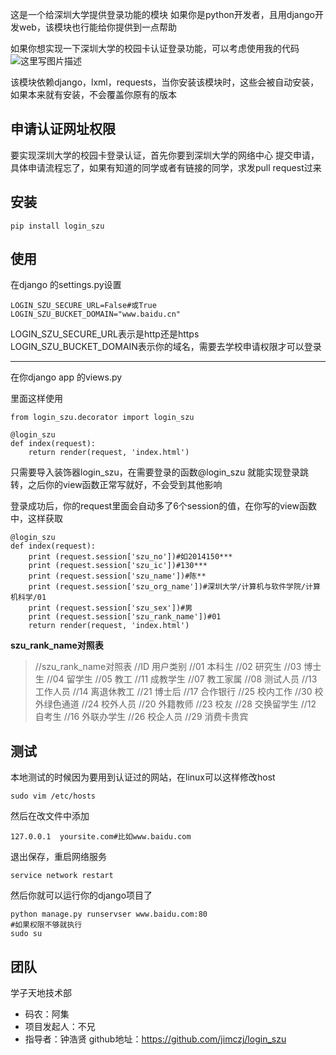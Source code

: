 这是一个给深圳大学提供登录功能的模块
如果你是python开发者，且用django开发web，该模块也行能给你提供到一点帮助

如果你想实现一下深圳大学的校园卡认证登录功能，可以考虑使用我的代码
![这里写图片描述](http://img.blog.csdn.net/20160413011743689)

该模块依赖django，lxml，requests，当你安装该模块时，这些会被自动安装，如果本来就有安装，不会覆盖你原有的版本

申请认证网址权限
------
要实现深圳大学的校园卡登录认证，首先你要到深圳大学的网络中心 提交申请，具体申请流程忘了，如果有知道的同学或者有链接的同学，求发pull request过来

安装
--

```
pip install login_szu
```

使用
--
在django 的settings.py设置

```
LOGIN_SZU_SECURE_URL=False#或True
LOGIN_SZU_BUCKET_DOMAIN="www.baidu.cn"
```
LOGIN_SZU_SECURE_URL表示是http还是https
LOGIN_SZU_BUCKET_DOMAIN表示你的域名，需要去学校申请权限才可以登录


----------


在你django app 的views.py




里面这样使用

```
from login_szu.decorator import login_szu

@login_szu
def index(request):
    return render(request, 'index.html')
```
只需要导入装饰器login_szu，在需要登录的函数@login_szu
就能实现登录跳转，之后你的view函数正常写就好，不会受到其他影响

登录成功后，你的request里面会自动多了6个session的值，在你写的view函数中，这样获取

```
@login_szu
def index(request):
    print (request.session['szu_no'])#如2014150***
    print (request.session['szu_ic'])#130***
    print (request.session['szu_name'])#陈**
    print (request.session['szu_org_name'])#深圳大学/计算机与软件学院/计算机科学/01
    print (request.session['szu_sex'])#男
    print (request.session['szu_rank_name'])#01
    return render(request, 'index.html')
```

**szu_rank_name对照表**
> //szu_rank_name对照表
//ID	用户类别
//01	本科生
//02	研究生
//03	博士生
//04	留学生
//05	教工
//11	成教学生
//07	教工家属
//08	测试人员
//13	工作人员
//14	离退休教工
//21	博士后
//17	合作银行
//25	校内工作
//30	校外绿色通道
//24	校外人员
//20	外籍教师
//23	校友
//28	交换留学生
//12	自考生
//16	外联办学生
//26	校企人员
//29	消费卡贵宾

## 测试 ##

本地测试的时候因为要用到认证过的网站，在linux可以这样修改host

```
sudo vim /etc/hosts
```
然后在改文件中添加 

```
127.0.0.1  yoursite.com#比如www.baidu.com
```
退出保存，重启网络服务

```
service network restart
```
然后你就可以运行你的django项目了

```
python manage.py runservser www.baidu.com:80
#如果权限不够就执行
sudo su
```

团队
--
学子天地技术部
 - 码农：阿集 
 - 项目发起人：不兄 
 - 指导者：钟浩贤
github地址：https://github.com/jimczj/login_szu
